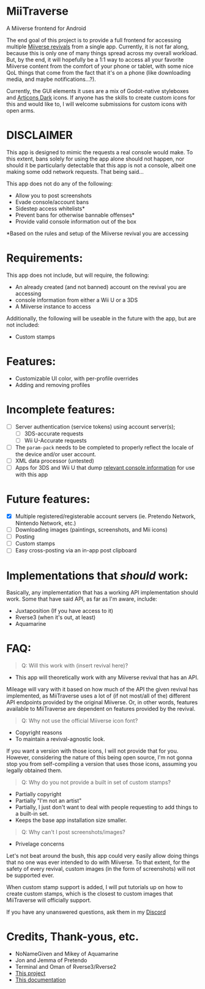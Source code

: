 # MiiTraverse
A Miiverse frontend for Android

The end goal of this project is to provide a full frontend for accessing multiple [Miiverse revivals](https://github.com/c08oprkiua/miiverse-android/blob/main/README.md#implementations-that-should-work) from a single app. Currently, it is not far along, because this is only one of many things spread across my overall workload. But, by the end, it will hopefully be a 1:1 way to access all your favorite Miiverse content from the comfort of your phone or tablet, with some nice QoL things that come from the fact that it's on a phone (like downloading media, and maybe notifications...?).

Currently, the GUI elements it uses are a mix of Godot-native styleboxes and [Articons Dark](https://github.com/Donnnno/Arcticons) icons. If anyone has the skills to create custom icons for this and would like to, I will welcome submissions for custom icons with open arms. 

# DISCLAIMER

This app is designed to mimic the requests a real console would make. To this extent, bans solely for using the app alone should not happen, nor should it be particularly detectable that this app is not a console, albeit one making some odd network requests. That being said...

This app does not do any of the following:
* Allow you to post screenshots
* Evade console/account bans
* Sidestep access whitelists*
* Prevent bans for otherwise bannable offenses*
* Provide valid console information out of the box

*Based on the rules and setup of the Miiverse revival you are accessing

# Requirements:
This app does not include, but will require, the following:
* An already created (and not banned) account on the revival you are accessing
* console information from either a Wii U or a 3DS
* A Miiverse instance to access

Additionally, the following will be useable in the future with the app, but are not included:
* Custom stamps

# Features:
* Customizable UI color, with per-profile overrides
* Adding and removing profiles

# Incomplete features: 
- [ ] Server authentication (service tokens) using account server(s);
  - [ ]  3DS-accurate requests
  - [ ]  Wii U-Accurate requests
- [ ] The `param-pack` needs to be completed to properly reflect the locale of the device and/or user account.
- [ ] XML data processor (untested)
- [ ] Apps for 3DS and Wii U that dump [relevant console information](https://github.com/kinnay/NintendoClients/wiki/Account-Server) for use with this app

# Future features:
- [x] Multiple registered/registerable account servers (ie. Pretendo Network, Nintendo Network, etc.)
- [ ] Downloading images (paintings, screenshots, and Mii icons)
- [ ] Posting
- [ ] Custom stamps
- [ ] Easy cross-posting via an in-app post clipboard

# Implementations that *should* work:
Basically, any implementation that has a working API implementation should work. Some that have said API, as far as I'm aware, include: 
* Juxtaposition (If you have access to it)
* Rverse3 (when it's out, at least)
* Aquamarine

# FAQ: 
> Q: Will this work with (insert revival here)?

- This app will theoretically work with any Miiverse revival that has an API.

Mileage will vary with it based on how much of the API the given revival has implemented, as MiiTraverse uses a lot of (if not most/all of the) different API endpoints provided by the original Miiverse. Or, in other words, features available to MiiTraverse are dependent on features provided by the revival.

> Q: Why not use the official Miiverse icon font?

- Copyright reasons
- To maintain a revival-agnostic look.

If you want a version with those icons, I will not provide that for you. However, considering the nature of this being open source, I'm not gonna stop you from self-compiling a version that uses those icons, assuming you legally obtained them.

> Q: Why do you not provide a built in set of custom stamps? 

- Partially copyright
- Partially "I'm not an artist"
- Partially, I just don't want to deal with people requesting to add things to a built-in set.
- Keeps the base app installation size smaller.

> Q: Why can't I post screenshots/images?

- Privelage concerns

Let's not beat around the bush, this app could very easily allow doing things that no one was ever intended to do with Miiverse. To that extent, for the safety of every revival, custom images (in the form of screenshots) will not be supported ever.

When custom stamp support is added, I will put tutorials up on how to create custom stamps, which is the closest to custom images that MiiTraverse will officially support.

If you have any unanswered questions, ask them in my [Discord](https://discord.com/invite/Mu6YUEmerN)

# Credits, Thank-yous, etc.
- NoNameGiven and Mikey of Aquamarine
- Jon and Jemma of Pretendo
- Terminal and Oman of Rverse3/Rverse2
- [This project](https://github.com/MatthewL246/Miiverse-PC)
- [This documentation](https://github.com/kinnay/NintendoClients/wiki)

